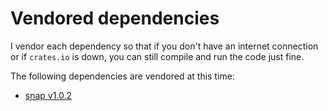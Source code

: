 # Vendored dependencies

I vendor each dependency so that if you don't have an internet connection or if `crates.io` is down, you can still compile and run the code just fine.

The following dependencies are vendored at this time:

* [snap v1.0.2](https://github.com/BurntSushi/rust-snappy/releases/tag/1.0.2)

